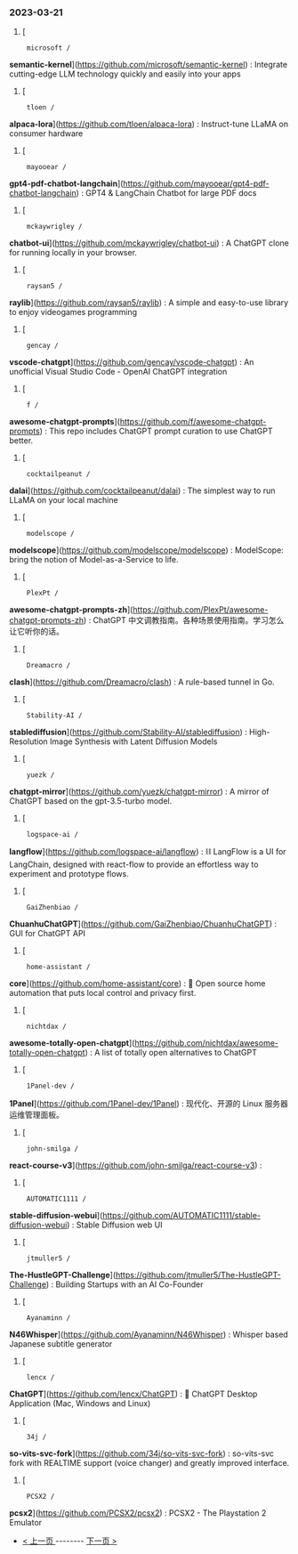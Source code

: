 ### 2023-03-21 
1. [
    

        microsoft /
**semantic-kernel**](https://github.com/microsoft/semantic-kernel) : Integrate cutting-edge LLM technology quickly and easily into your apps
1. [
    

        tloen /
**alpaca-lora**](https://github.com/tloen/alpaca-lora) : Instruct-tune LLaMA on consumer hardware
1. [
    

        mayooear /
**gpt4-pdf-chatbot-langchain**](https://github.com/mayooear/gpt4-pdf-chatbot-langchain) : GPT4 & LangChain Chatbot for large PDF docs
1. [
    

        mckaywrigley /
**chatbot-ui**](https://github.com/mckaywrigley/chatbot-ui) : A ChatGPT clone for running locally in your browser.
1. [
    

        raysan5 /
**raylib**](https://github.com/raysan5/raylib) : A simple and easy-to-use library to enjoy videogames programming
1. [
    

        gencay /
**vscode-chatgpt**](https://github.com/gencay/vscode-chatgpt) : An unofficial Visual Studio Code - OpenAI ChatGPT integration
1. [
    

        f /
**awesome-chatgpt-prompts**](https://github.com/f/awesome-chatgpt-prompts) : This repo includes ChatGPT prompt curation to use ChatGPT better.
1. [
    

        cocktailpeanut /
**dalai**](https://github.com/cocktailpeanut/dalai) : The simplest way to run LLaMA on your local machine
1. [
    

        modelscope /
**modelscope**](https://github.com/modelscope/modelscope) : ModelScope: bring the notion of Model-as-a-Service to life.
1. [
    

        PlexPt /
**awesome-chatgpt-prompts-zh**](https://github.com/PlexPt/awesome-chatgpt-prompts-zh) : ChatGPT 中文调教指南。各种场景使用指南。学习怎么让它听你的话。
1. [
    

        Dreamacro /
**clash**](https://github.com/Dreamacro/clash) : A rule-based tunnel in Go.
1. [
    

        Stability-AI /
**stablediffusion**](https://github.com/Stability-AI/stablediffusion) : High-Resolution Image Synthesis with Latent Diffusion Models
1. [
    

        yuezk /
**chatgpt-mirror**](https://github.com/yuezk/chatgpt-mirror) : A mirror of ChatGPT based on the gpt-3.5-turbo model.
1. [
    

        logspace-ai /
**langflow**](https://github.com/logspace-ai/langflow) : ⛓️ LangFlow is a UI for LangChain, designed with react-flow to provide an effortless way to experiment and prototype flows.
1. [
    

        GaiZhenbiao /
**ChuanhuChatGPT**](https://github.com/GaiZhenbiao/ChuanhuChatGPT) : GUI for ChatGPT API
1. [
    

        home-assistant /
**core**](https://github.com/home-assistant/core) : 🏡 Open source home automation that puts local control and privacy first.
1. [
    

        nichtdax /
**awesome-totally-open-chatgpt**](https://github.com/nichtdax/awesome-totally-open-chatgpt) : A list of totally open alternatives to ChatGPT
1. [
    

        1Panel-dev /
**1Panel**](https://github.com/1Panel-dev/1Panel) : 现代化、开源的 Linux 服务器运维管理面板。
1. [
    

        john-smilga /
**react-course-v3**](https://github.com/john-smilga/react-course-v3) : 
1. [
    

        AUTOMATIC1111 /
**stable-diffusion-webui**](https://github.com/AUTOMATIC1111/stable-diffusion-webui) : Stable Diffusion web UI
1. [
    

        jtmuller5 /
**The-HustleGPT-Challenge**](https://github.com/jtmuller5/The-HustleGPT-Challenge) : Building Startups with an AI Co-Founder
1. [
    

        Ayanaminn /
**N46Whisper**](https://github.com/Ayanaminn/N46Whisper) : Whisper based Japanese subtitle generator
1. [
    

        lencx /
**ChatGPT**](https://github.com/lencx/ChatGPT) : 🔮 ChatGPT Desktop Application (Mac, Windows and Linux)
1. [
    

        34j /
**so-vits-svc-fork**](https://github.com/34j/so-vits-svc-fork) : so-vits-svc fork with REALTIME support (voice changer) and greatly improved interface.
1. [
    

        PCSX2 /
**pcsx2**](https://github.com/PCSX2/pcsx2) : PCSX2 - The Playstation 2 Emulator 

- [ < 上一页 ](https://github.com/able8/github-trending-daily-record/blob/master/2023-03-20.md) -------- [ 下一页 > ](https://github.com/able8/github-trending-daily-record/blob/master/2023-03-22.md)